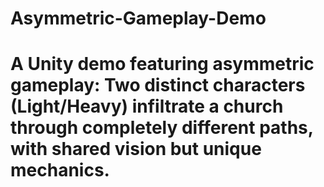 # Asymmetric-Gameplay-Demo
# A Unity demo featuring asymmetric gameplay: Two distinct characters (Light/Heavy) infiltrate a church through completely different paths, with shared vision but unique mechanics.
